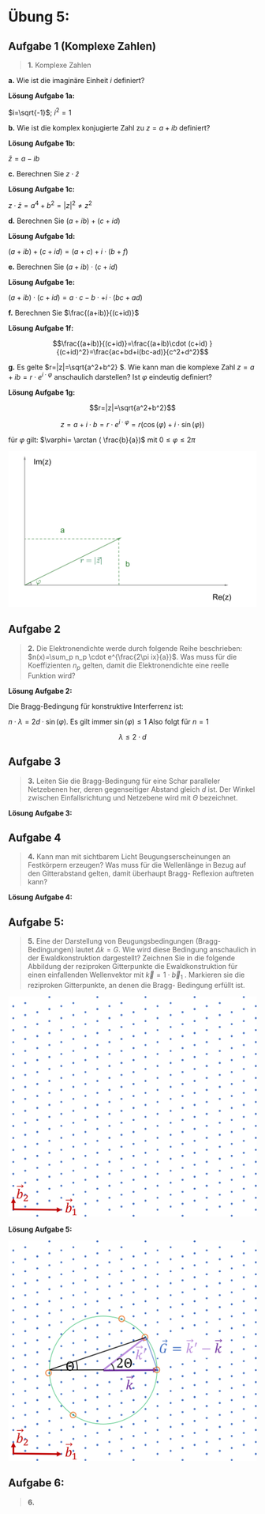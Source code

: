 <!--
author:   Claudia Funke

email:    claudia.funke@physik.tu-freiberg.de

version:  0.0.1

language: de

narrator: Deutsch Female

comment:  Struktur der Materie Übung 5, Komplexe Zahlen

import: https://raw.githubusercontent.com/liaTemplates/KekuleJS/master/README.md

-->




# Übung 5: 


## Aufgabe 1 (Komplexe Zahlen)
> __1.__ Komplexe Zahlen

__a.__  Wie ist die imaginäre Einheit $i$ definiert?

**Lösung Aufgabe 1a:**

$i=\sqrt{-1}$; $i^2=1$


__b.__  Wie ist die komplex konjugierte Zahl zu $z=a+ib$ definiert?

**Lösung Aufgabe 1b:**

$\bar{z}=a-ib$ 

__c.__  Berechnen Sie $z\cdot \bar{z}$

**Lösung Aufgabe 1c:**

$z\cdot \bar{z}=a^4+b^2=|z|^2 \ne z^2$

__d.__  Berechnen Sie $(a+ib)+(c+id)$

**Lösung Aufgabe 1d:**

$(a+ib)+(c+id)=(a+c)+i\cdot(b+f)$


__e.__  Berechnen Sie $(a+ib)\cdot(c+id)$


**Lösung Aufgabe 1e:**

$(a+ib)\cdot(c+id)=a\cdot c -b \cdot +i\cdot (bc+ad)$




__f.__  Berechnen Sie $\frac{(a+ib)}{(c+id)}$

**Lösung Aufgabe 1f:**


 $$\frac{(a+ib)}{(c+id)}=\frac{(a+ib)\cdot (c+id) }{(c+id)^2}=\frac{ac+bd+i(bc-ad)}{c^2+d^2}$$


__g.__  Es gelte $r=|z|=\sqrt{a^2+b^2} $. Wie kann man die komplexe Zahl $z=a+ib=r\cdot e^{i\cdot \varphi}$ anschaulich darstellen? Ist $\varphi$ eindeutig definiert?

**Lösung Aufgabe 1g:**

$$r=|z|=\sqrt{a^2+b^2}$$

$$z=a+i\cdot b=r\cdot e^{i\cdot \varphi}=r(\cos(\varphi)+i\cdot \sin(\varphi) )$$

für $\varphi$ gilt: $\varphi= \arctan  ( \frac{b}{a})$ mit $0 \le \varphi \le 2\pi$

![komplexe Zahlenebene](media/imaginaereZahl.png)

## Aufgabe 2
>__2.__ Die Elektronendichte werde durch folgende Reihe beschrieben: $n(x)=\sum_p n_p \cdot e^{\frac{2\pi ix}{a}}$. Was muss für die Koeffizienten $n_p$ gelten, damit die Elektronendichte eine reelle Funktion wird? 

**Lösung Aufgabe 2:**

Die Bragg-Bedingung für konstruktive Interferrenz ist:

$n\cdot \lambda =2d\cdot \sin (\varphi)$. Es gilt immer 
$\sin (\varphi) \le 1$ Also folgt für $n=1$ 

$$\lambda \le 2\cdot d $$


## Aufgabe 3
>__3.__ Leiten Sie die Bragg-Bedingung für eine Schar paralleler Netzebenen her, deren gegenseitiger Abstand gleich $d$ ist. Der Winkel zwischen Einfallsrichtung und Netzebene wird mit $\Theta$ bezeichnet. 



**Lösung Aufgabe 3:**




## Aufgabe 4
>__4.__  Kann man mit sichtbarem Licht Beugungserscheinungen an Festkörpern erzeugen? Was muss für die Wellenlänge in Bezug auf den Gitterabstand gelten, damit überhaupt Bragg- Reflexion auftreten kann?





**Lösung Aufgabe 4:**





## Aufgabe 5:


>__5.__ Eine der Darstellung von Beugungsbedingungen (Bragg-Bedingungen) lautet $\Delta k=G$. Wie wird diese Bedingung anschaulich in der Ewaldkonstruktion dargestellt? Zeichnen Sie in die folgende Abbildung der reziproken Gitterpunkte die Ewaldkonstruktion für einen einfallenden Wellenvektor mit $\vec{k}=1\cdot \vec{b}_1$  . Markieren sie die reziproken Gitterpunkte, an denen die Bragg- Bedingung erfüllt ist.

![reziprokes Gitter für Ewaldkonstruktion](media/VorlageEwaldkonstruktion.png)


**Lösung Aufgabe 5:**

![Ewaldkonstruktion](media/Ewaldkonstruktion.png)


## Aufgabe 6:

>__6.__ 